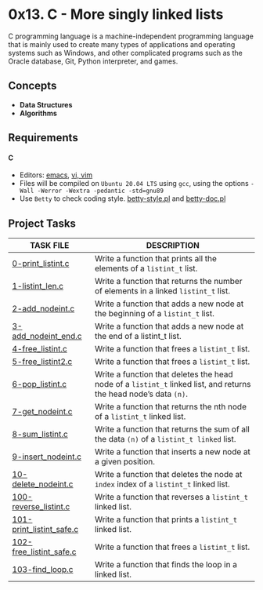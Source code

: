 
# 0x13. C - More singly linked lists

C programming language is a machine-independent programming language that is mainly used to create many types of applications and operating systems such as Windows, and other complicated programs such as the Oracle database, Git, Python interpreter, and games.

## Concepts

- __Data Structures__
- __Algorithms__

## Requirements

#### C

- Editors: [emacs](https://www.gnu.org/software/emacs/), [vi, vim](https://www.vim.org/)
- Files will be compiled on `Ubuntu 20.04 LTS` using `gcc`, using the options `-Wall -Werror -Wextra -pedantic -std=gnu89`
- Use `Betty` to check coding style. [betty-style.pl](https://github.com/holbertonschool/Betty/blob/master/betty-style.pl) and [betty-doc.pl](https://github.com/holbertonschool/Betty/blob/master/betty-doc.pl)

## Project Tasks

| TASK FILE                      | DESCRIPTION      |
|  -----------                   |  -----------     |
|[0-print_listint.c]()|Write a function that prints all the elements of a `listint_t` list.|
|[1-listint_len.c]()|Write a function that returns the number of elements in a linked `listint_t` list.|
|[2-add_nodeint.c]()|Write a function that adds a new node at the beginning of a `listint_t` list.|
|[3-add_nodeint_end.c]()|Write a function that adds a new node at the end of a listint_t list.|
|[4-free_listint.c]()|Write a function that frees a `listint_t` list.|
|[5-free_listint2.c]()|Write a function that frees a `listint_t` list.|
|[6-pop_listint.c]()|Write a function that deletes the head node of a `listint_t` linked list, and returns the head node’s data `(n)`.|
|[7-get_nodeint.c]()|Write a function that returns the nth node of a `listint_t` linked list.|
|[8-sum_listint.c]()|Write a function that returns the sum of all the data `(n)` of a `listint_t linked` list.|
|[9-insert_nodeint.c]()|Write a function that inserts a new node at a given position.|
|[10-delete_nodeint.c]()|Write a function that deletes the node at `index` index of a `listint_t` linked list.|
|[100-reverse_listint.c]()|Write a function that reverses a `listint_t` linked list.|
|[101-print_listint_safe.c]()|Write a function that prints a `listint_t` linked list.|
|[102-free_listint_safe.c]()|Write a function that frees a `listint_t` list.|
|[103-find_loop.c]()|Write a function that finds the loop in a linked list.|






